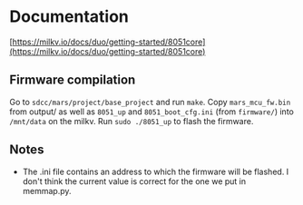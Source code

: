 # Documentation

[https://milkv.io/docs/duo/getting-started/8051core](https://milkv.io/docs/duo/getting-started/8051core)

## Firmware compilation
Go to `sdcc/mars/project/base_project` and run `make`.
Copy `mars_mcu_fw.bin` from output/ as well as `8051_up` and `8051_boot_cfg.ini` (from `firmware/`) into `/mnt/data` on the milkv.
Run `sudo ./8051_up` to flash the firmware.

## Notes
- The .ini file contains an address to which the firmware will be flashed. I don't think the current value is correct for the one we put in memmap.py.
